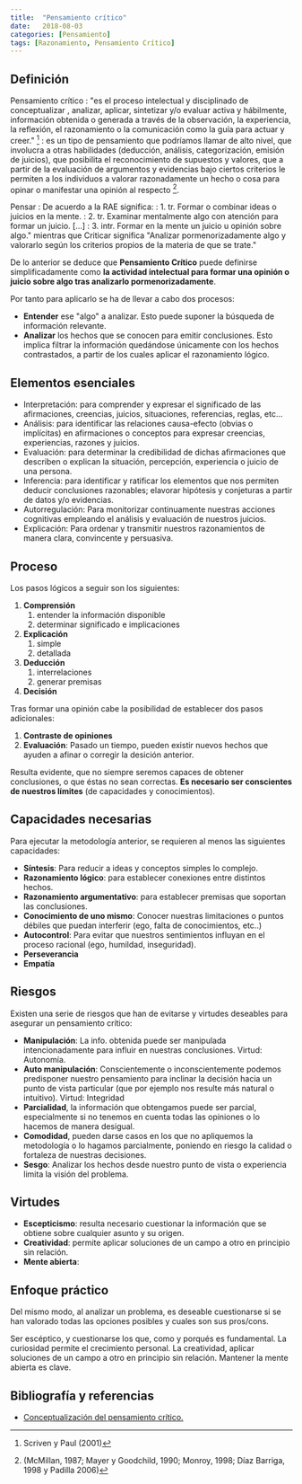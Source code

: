 ```yaml
---
title:  "Pensamiento crítico"
date:   2018-08-03
categories: [Pensamiento]
tags: [Razonamiento, Pensamiento Crítico]
---
```


## Definición

Pensamiento crítico
:  "es el proceso intelectual y disciplinado de conceptualizar , analizar, aplicar, sintetizar y/o  evaluar activa y hábilmente, información obtenida o generada a través de la observación, la experiencia, la reflexión, el razonamiento o la  comunicación como la guía para actuar y creer." [^1]
: es un tipo de pensamiento que podríamos llamar de alto nivel, que involucra a otras habilidades (deducción, análisis, categorización, emisión de juicios), que posibilita el reconocimiento de supuestos y valores, que a partir de la evaluación de argumentos y evidencias bajo ciertos criterios le permiten a los individuos a valorar razonadamente un hecho o cosa para opinar o manifestar una opinión al respecto [^2].

Pensar
: De acuerdo a la RAE significa:
: 1. tr. Formar o combinar ideas o juicios en la mente.
: 2. tr. Examinar mentalmente algo con atención para formar un juicio. [...]
: 3. intr. Formar en la mente un juicio u opinión sobre algo." mientras  que Criticar significa "Analizar pormenorizadamente algo y valorarlo  según los criterios propios de la materia de que se trate."

De lo anterior se deduce que **Pensamiento Crítico** puede definirse  simplificadamente como **la actividad intelectual para formar una opinión o juicio sobre algo tras  analizarlo pormenorizadamente**.

Por tanto para aplicarlo se ha de llevar a cabo dos procesos:

- **Entender** ese "algo" a analizar. Esto puede suponer la búsqueda de información relevante.
- **Analizar** los hechos que se conocen para emitir conclusiones.  Esto implica filtrar la información quedándose únicamente con los hechos contrastados, a partir de los cuales aplicar el razonamiento lógico.

## Elementos esenciales

- Interpretación: para comprender y expresar el significado de las afirmaciones,  creencias, juicios, situaciones, referencias, reglas, etc...
- Análisis: para identificar las relaciones causa-efecto (obvias o  implícitas) en afirmaciones o conceptos para expresar creencias,  experiencias, razones y juicios.
- Evaluación: para determinar la credibilidad de dichas afirmaciones  que describen o explican la situación, percepción, experiencia o juicio  de una persona.
- Inferencia: para identificar y ratificar los elementos que nos  permiten deducir conclusiones razonables; elavorar hipótesis y  conjeturas a partir de datos y/o evidencias.
- Autorregulación: Para monitorizar continuamente nuestras acciones  cognitivas empleando el análisis y evaluación de nuestros juicios.
- Explicación: Para ordenar y transmitir nuestros razonamientos de manera clara, convincente y persuasiva.

## Proceso

Los pasos lógicos a seguir son los siguientes:

1. **Comprensión**
   1. entender la información disponible
   2. determinar significado e implicaciones
2. **Explicación**
   1. simple
   2. detallada
3. **Deducción**
   1. interrelaciones
   2. generar premisas
4. **Decisión**

Tras formar una opinión cabe la posibilidad de establecer dos pasos adicionales:

1. **Contraste de opiniones**
2. **Evaluación**: Pasado un tiempo, pueden existir nuevos hechos que ayuden a afinar o corregir la desición anterior.

Resulta evidente, que no siempre seremos capaces de obtener conclusiones, o que éstas no sean correctas. **Es necesario ser conscientes de nuestros límites** (de capacidades y conocimientos).

## Capacidades necesarias

Para ejecutar la metodología anterior, se requieren al menos las siguientes capacidades:

- **Síntesis**: Para reducir a ideas y conceptos simples lo complejo.
- **Razonamiento lógico**: para establecer conexiones entre distintos hechos.
- **Razonamiento argumentativo**: para establecer premisas que soportan las conclusiones.
- **Conocimiento de uno mismo**: Conocer nuestras limitaciones o puntos débiles que puedan interferir (ego, falta de conocimientos, etc..)
- **Autocontrol**: Para evitar que nuestros sentimientos influyan en el proceso racional (ego, humildad, inseguridad).
- **Perseverancia**
- **Empatía**

## Riesgos

Existen una serie de riesgos que han de evitarse y virtudes deseables para asegurar un pensamiento crítico:

- **Manipulación**: La info. obtenida puede ser manipulada intencionadamente para influir en nuestras conclusiones. Virtud: Autonomía.
- **Auto manipulación**: Conscientemente o inconscientemente podemos  predisponer nuestro pensamiento para inclinar la decisión hacia un punto  de vista particular (que por ejemplo nos resulte más natural o  intuitivo). Virtud: Integridad
- **Parcialidad**, la información que obtengamos puede ser parcial, especialmente si no tenemos en cuenta todas las opiniones o lo hacemos  de manera desigual.
- **Comodidad**, pueden darse casos en los que no apliquemos la  metodología o lo hagamos parcialmente, poniendo en riesgo la calidad o  fortaleza de nuestras decisiones.
- **Sesgo**: Analizar los hechos desde nuestro punto de vista o experiencia limita la visión del problema.

## Virtudes

- **Escepticismo**: resulta necesario cuestionar la información que se obtiene sobre cualquier asunto y su origen.
- **Creatividad**: permite aplicar soluciones de un campo a otro en principio sin relación.
- **Mente abierta**:

## Enfoque práctico

Del mismo modo, al analizar un problema, es deseable cuestionarse si se han valorado todas las opciones posibles y cuales son sus pros/cons.

Ser escéptico, y cuestionarse los que, como y porqués es  fundamental. La curiosidad permite el crecimiento personal. La  creatividad, aplicar soluciones de un campo a otro en principio sin  relación. Mantener la mente abierta es clave.

## Bibliografía y referencias

- [Conceptualización del pensamiento crítico.](http://www.ruv.itesm.mx/convenio/tabasco/oas/pc/tema_1/homedoc.htm)

[^1]: Scriven y Paul (2001) 
[^2]:(McMillan, 1987; Mayer y  Goodchild, 1990; Monroy, 1998; Díaz Barriga, 1998 y Padilla 2006)

